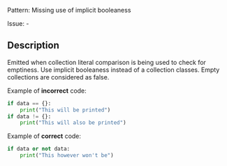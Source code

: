 Pattern: Missing use of implicit booleaness

Issue: -

## Description

Emitted when collection literal comparison is being used to check for emptiness. Use implicit booleaness instead of a collection classes. Empty collections are considered as false.


Example of **incorrect** code:

```python
if data == {}:
    print("This will be printed")
if data != {}:
    print("This will also be printed")
```

Example of **correct** code:

```python
if data or not data:
    print("This however won't be")
```
